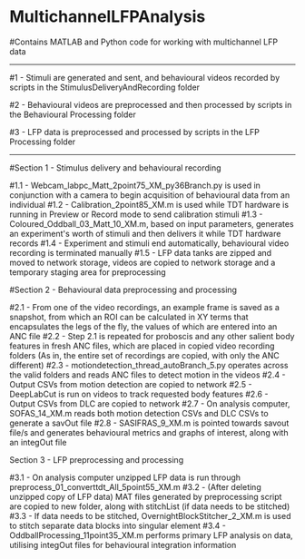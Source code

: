 # MultichannelLFPAnalysis
#Contains MATLAB and Python code for working with multichannel LFP data

-----------------------------------------------------------------------

#1 - Stimuli are generated and sent, and behavioural videos recorded by scripts in the StimulusDeliveryAndRecording folder

#2 - Behavioural videos are preprocessed and then processed by scripts in the Behavioural Processing folder

#3 - LFP data is preprocessed and processed by scripts in the LFP Processing folder

-----------------------------------------------------------------------

#Section 1 - Stimulus delivery and behavioural recording

#1.1 - Webcam_labpc_Matt_2point75_XM_py36Branch.py is used in conjunction with a camera to begin acquisition of behavioural data from an individual
#1.2 - Calibration_2point85_XM.m is used while TDT hardware is running in Preview or Record mode to send calibration stimuli
#1.3 - Coloured_Oddball_03_Matt_10_XM.m, based on input parameters, generates an experiment's worth of stimuli and then delivers it while TDT hardware records
#1.4 - Experiment and stimuli end automatically, behavioural video recording is terminated manually
#1.5 - LFP data tanks are zipped and moved to network storage, videos are copied to network storage and a temporary staging area for preprocessing

#Section 2 - Behavioural data preprocessing and processing

#2.1 - From one of the video recordings, an example frame is saved as a snapshot, from which an ROI can be calculated in XY terms that encapsulates the legs of the fly, the values of which are entered into an ANC file
#2.2 - Step 2.1 is repeated for proboscis and any other salient body features in fresh ANC files, which are placed in copied video recording folders (As in, the entire set of recordings are copied, with only the ANC different)
#2.3 - motiondetection_thread_autoBranch_5.py operates across the valid folders and reads ANC files to detect motion in the videos
#2.4 - Output CSVs from motion detection are copied to network
#2.5 - DeepLabCut is run on videos to track requested body features
#2.6 - Output CSVs from DLC are copied to network
#2.7 - On analysis computer, SOFAS_14_XM.m reads both motion detection CSVs and DLC CSVs to generate a savOut file
#2.8 - SASIFRAS_9_XM.m is pointed towards savout file/s and generates behavioural metrics and graphs of interest, along with an integOut file

Section 3 - LFP preprocessing and processing

#3.1 - On analysis computer unzipped LFP data is run through preprocess_01_converttdt_All_5point55_XM.m
#3.2 - (After deleting unzipped copy of LFP data) MAT files generated by preprocessing script are copied to new folder, along with stitchList (if data needs to be stitched)
#3.3 - If data needs to be stitched, OvernightBlockStitcher_2_XM.m is used to stitch separate data blocks into singular element
#3.4 - OddballProcessing_11point35_XM.m performs primary LFP analysis on data, utilising integOut files for behavioural integration information
